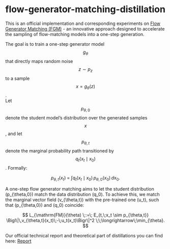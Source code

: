 # flow-generator-matching-distillation

This is an official implementation and corresponding experiments on [Flow Generator Matching (FGM)](https://arxiv.org/pdf/2410.19310) - an innovative approach designed to accelerate the sampling of flow-matching models into a one-step generation.

The goal is to train a one-step generator model $$g_\theta$$ that directly maps random noise $$z \sim p_z$$ to a sample $$x = g_\theta(z)$$.  
Let $$p_{\theta,0}$$ denote the student model’s distribution over the generated samples $$x$$, and let $$p_{\theta,t}$$ denote the marginal probability path transitioned by $$q_t(x_t \mid x_0)$$. Formally:

$$
p_{\theta,t}(x_t) \;=\; \int q_t\bigl(x_t \mid x_0\bigr)\, p_{\theta,0}(x_0)\, dx_0.
$$

A one-step flow generator matching aims to let the student distribution \(p_{\theta,0}\) match the data distribution \(q_0\). To achieve this, we match the marginal vector field \(v_{\theta,t}\) with the pre-trained one \(u_t\), such that \(p_{\theta,0}\) and \(q_0\) coincide:

$$
L_{\mathrm{FM}}(\theta) \;:=\; E_{t,\;x_t \sim p_{\theta,t}}
\Bigl\|\,v_{\theta,t}(x_t)\;-\;u_t(x_t)\Bigr\|^2 
\;\;\longrightarrow\;\min_{\theta}.
$$




Our official technical report and theoretical part of distillations you can find here: [Report](https://drive.google.com/file/d/1YS1KzRWXeIw1R-vZkOWmVUhal0j8_Psz/view?usp=sharing)
